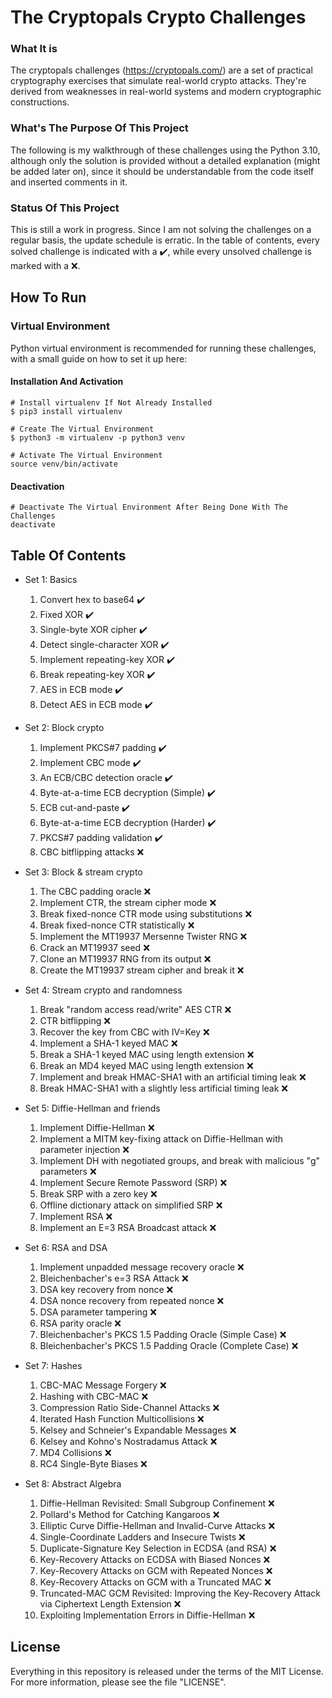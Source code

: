 # The Cryptopals Crypto Challenges
### What It is

The cryptopals challenges (https://cryptopals.com/) are a set of practical cryptography exercises that simulate real-world crypto attacks. They're derived from weaknesses in real-world systems and modern cryptographic constructions.

### What's The Purpose Of This Project

The following is my walkthrough of these challenges using the Python 3.10, although only the solution is provided without a detailed explanation (might be added later on), since it should be understandable from the code itself and inserted comments in it.

### Status Of This Project

This is still a work in progress. Since I am not solving the challenges on a regular basis, the update schedule is erratic. In the table of contents, every solved challenge is indicated with a :heavy_check_mark:, while every unsolved challenge is marked with a :x:.

## How To Run

### Virtual Environment

Python virtual environment is recommended for running these challenges, with a small guide on how to set it up here:

#### Installation And Activation

```shell
# Install virtualenv If Not Already Installed
$ pip3 install virtualenv

# Create The Virtual Environment
$ python3 -m virtualenv -p python3 venv

# Activate The Virtual Environment
source venv/bin/activate
```

#### Deactivation

```shell
# Deactivate The Virtual Environment After Being Done With The Challenges
deactivate
```

## Table Of Contents
* Set 1: Basics
  1. Convert hex to base64 :heavy_check_mark:
  2. Fixed XOR :heavy_check_mark:
  3. Single-byte XOR cipher :heavy_check_mark:
  4. Detect single-character XOR :heavy_check_mark:
  5. Implement repeating-key XOR :heavy_check_mark:
  6. Break repeating-key XOR :heavy_check_mark:
  7. AES in ECB mode :heavy_check_mark:
  8. Detect AES in ECB mode :heavy_check_mark:
  
* Set 2: Block crypto
  1. Implement PKCS#7 padding :heavy_check_mark:
  2. Implement CBC mode :heavy_check_mark:
  3. An ECB/CBC detection oracle :heavy_check_mark:
  4. Byte-at-a-time ECB decryption (Simple) :heavy_check_mark:
  5. ECB cut-and-paste :heavy_check_mark:
  6. Byte-at-a-time ECB decryption (Harder) :heavy_check_mark:
  7. PKCS#7 padding validation :heavy_check_mark:
  8. CBC bitflipping attacks :x:

* Set 3: Block & stream crypto
  1. The CBC padding oracle :x:
  2. Implement CTR, the stream cipher mode :x:
  3. Break fixed-nonce CTR mode using substitutions :x:
  4. Break fixed-nonce CTR statistically :x:
  5. Implement the MT19937 Mersenne Twister RNG :x:
  6. Crack an MT19937 seed :x:
  7. Clone an MT19937 RNG from its output :x:
  8. Create the MT19937 stream cipher and break it :x:

* Set 4: Stream crypto and randomness
  1. Break "random access read/write" AES CTR :x:
  2. CTR bitflipping :x:
  3. Recover the key from CBC with IV=Key :x:
  4. Implement a SHA-1 keyed MAC :x:
  5. Break a SHA-1 keyed MAC using length extension :x:
  6. Break an MD4 keyed MAC using length extension :x:
  7. Implement and break HMAC-SHA1 with an artificial timing leak :x:
  8. Break HMAC-SHA1 with a slightly less artificial timing leak :x:

* Set 5: Diffie-Hellman and friends
  1. Implement Diffie-Hellman :x:
  2. Implement a MITM key-fixing attack on Diffie-Hellman with parameter injection :x:
  3. Implement DH with negotiated groups, and break with malicious "g" parameters :x:
  4. Implement Secure Remote Password (SRP) :x:
  5. Break SRP with a zero key :x:
  6. Offline dictionary attack on simplified SRP :x:
  7. Implement RSA :x:
  8. Implement an E=3 RSA Broadcast attack :x:

* Set 6: RSA and DSA
  1. Implement unpadded message recovery oracle :x:
  2. Bleichenbacher's e=3 RSA Attack :x:
  3. DSA key recovery from nonce :x:
  4. DSA nonce recovery from repeated nonce :x:
  5. DSA parameter tampering :x:
  6. RSA parity oracle :x: 
  7. Bleichenbacher's PKCS 1.5 Padding Oracle (Simple Case) :x:
  8. Bleichenbacher's PKCS 1.5 Padding Oracle (Complete Case) :x:

* Set 7: Hashes
  1. CBC-MAC Message Forgery :x:
  2. Hashing with CBC-MAC :x:
  3. Compression Ratio Side-Channel Attacks :x:
  4. Iterated Hash Function Multicollisions :x:
  5. Kelsey and Schneier's Expandable Messages :x:
  6. Kelsey and Kohno's Nostradamus Attack :x:
  7. MD4 Collisions :x:
  8. RC4 Single-Byte Biases :x:

* Set 8: Abstract Algebra
  1. Diffie-Hellman Revisited: Small Subgroup Confinement :x:
  2. Pollard's Method for Catching Kangaroos :x:
  3. Elliptic Curve Diffie-Hellman and Invalid-Curve Attacks :x:
  4. Single-Coordinate Ladders and Insecure Twists :x:
  5. Duplicate-Signature Key Selection in ECDSA (and RSA) :x:
  6. Key-Recovery Attacks on ECDSA with Biased Nonces :x:
  7. Key-Recovery Attacks on GCM with Repeated Nonces :x:
  8. Key-Recovery Attacks on GCM with a Truncated MAC :x:
  9. Truncated-MAC GCM Revisited: Improving the Key-Recovery Attack via Ciphertext Length Extension :x:
  10. Exploiting Implementation Errors in Diffie-Hellman :x:

## License
Everything in this repository is released under the terms of the MIT License. For more information, please see the file "LICENSE".
